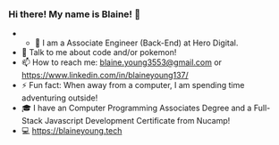 ### Hi there! My name is Blaine! 👋

<!--
**Blaine137/Blaine137** is a ✨ _special_ ✨ repository because its `README.md` (this file) appears on your GitHub profile.

Here are some ideas to get you started:

- 🔭 I’m currently adding features to a instant messaging application and a food delivery service.
- 🌱 I’m currently Learning AEM (Adobe Experience Manager.

- 💬 Talk to me about code!
- 📫 How to reach me: blaine.young3553@gmail.com
- ⚡ Fun fact: When not infront of a computer, I am spending time outside on a skateboard.
-->
- - :briefcase: I am a Associate Engineer (Back-End) at Hero Digital.
- 💬 Talk to me about code and/or pokemon!
- 📫 How to reach me: blaine.young3553@gmail.com or https://www.linkedin.com/in/blaineyoung137/
- ⚡ Fun fact: When away from a computer, I am spending time adventuring outside!
- 🎓 I have an Computer Programming Associates Degree and a Full-Stack Javascript Development Certificate from Nucamp!
- 💻 https://blaineyoung.tech
